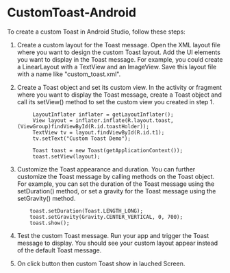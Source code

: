 # CustomToast-Android

To create a custom Toast in Android Studio, follow these steps:

1. Create a custom layout for the Toast message. Open the XML layout file where you want to design the custom Toast layout. Add the UI elements you want to display in the Toast message. For example, you could create a LinearLayout with a TextView and an ImageView. Save this layout file with a name like "custom_toast.xml".

2. Create a Toast object and set its custom view. In the activity or fragment where you want to display the Toast message, create a Toast object and call its setView() method to set the custom view you created in step 1.

            LayoutInflater inflater = getLayoutInflater();
            View layout = inflater.inflate(R.layout.toast, (ViewGroup)findViewById(R.id.toastHolder));
            TextView tv = layout.findViewById(R.id.t1);
            tv.setText("Custom Toast Demo");

            Toast toast = new Toast(getApplicationContext());
            toast.setView(layout);
   
 3. Customize the Toast appearance and duration. You can further customize the Toast message by calling methods on the Toast object. For example, you can set the duration of the Toast message using the setDuration() method, or set a gravity for the Toast message using the setGravity() method.  
            
            toast.setDuration(Toast.LENGTH_LONG);
            toast.setGravity(Gravity.CENTER_VERTICAL, 0, 700);
            toast.show();
          
4. Test the custom Toast message. Run your app and trigger the Toast message to display. You should see your custom layout appear instead of the default Toast message.
5. On click button then custom Toast show in lauched Screen.
